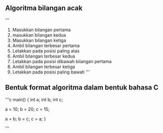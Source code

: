## Algoritma bilangan acak
'''
1. Masukkan bilangan pertama
2. masukkan bilangan kedua
3. Masukkan bilangan ketiga
4. Ambil bilangan terbesar pertama
5. Letakkan pada posisi paling atas
6. Ambil bilangan terbesar kedua
7. Letakkan pada posisi dibawah bilangan pertama
8. Ambil bilangan terbesar ketiga
9. Letakkan pada posisi paling bawah
'''

## Bentuk format algoritma dalam bentuk bahasa C
'''c
main() {
  int a;
  int b;
  int c;

  a = 10;
  b = 20;
  c = 15;
  
  a = b;
  b = c;
  c = a;
}

'''
  
